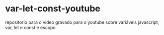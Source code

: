 # var-let-const-youtube
repositorio para o vídeo gravado para o youtube sobre variáveis javascript, var, let e const e escopo
